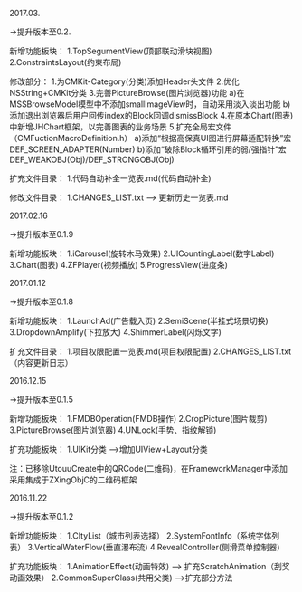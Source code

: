 

2017.03.

->提升版本至0.2.

新增功能板块： 
1.TopSegumentView(顶部联动滑块视图)
2.ConstraintsLayout(约束布局)

修改部分：
1.为CMKit-Category(分类)添加Header头文件
2.优化NSString+CMKit分类
3.完善PictureBrowse(图片浏览器)功能
  a)在MSSBrowseModel模型中不添加smallImageView时，自动采用淡入淡出功能
  b)添加退出浏览器后用户回传index的Block回调dismissBlock
4.在原本Chart(图表)中新增JHChart框架，以完善图表的业务场景
5.扩充全局宏文件（CMFuctionMacroDefinition.h）
  a)添加“根据高保真UI图进行屏幕适配转换”宏  DEF_SCREEN_ADAPTER(Number)
  b)添加“破除Block循环引用的弱/强指针”宏  DEF_WEAKOBJ(Obj)/DEF_STRONGOBJ(Obj)


扩充文件目录：
1.代码自动补全一览表.md(代码自动补全)

修改文件目录：
1.CHANGES_LIST.txt --> 更新历史一览表.md

<!-- ******************************2017.02.16******************************* -->  
2017.02.16

->提升版本至0.1.9

新增功能板块：
1.iCarousel(旋转木马效果)
2.UICountingLabel(数字Label)
3.Chart(图表)
4.ZFPlayer(视频播放)
5.ProgressView(进度条)

<!-- ******************************2017.01.12******************************* -->  
2017.01.12

->提升版本至0.1.8

新增功能板块：
1.LaunchAd(广告载入页)
2.SemiScene(半挂式场景切换)
3.DropdownAmplify(下拉放大)
4.ShimmerLabel(闪烁文字)

扩充文件目录：
1.项目权限配置一览表.md(项目权限配置)
2.CHANGES_LIST.txt（内容更新日志）

<!-- ******************************2016.12.15******************************* --> 
2016.12.15

->提升版本至0.1.5

新增功能板块：
1.FMDBOperation(FMDB操作)
2.CropPicture(图片裁剪)
3.PictureBrowse(图片浏览器)
4.UNLock(手势、指纹解锁)

扩充功能板块：
1.UIKit分类  —>增加UIView+Layout分类

注：已移除UtouuCreate中的QRCode(二维码)，在FrameworkManager中添加采用集成于ZXingObjC的二维码框架

<!-- ******************************2016.11.22******************************* --> 
2016.11.22  

->提升版本至0.1.2

新增功能板块：
1.CItyList（城市列表选择）
2.SystemFontInfo（系统字体列表）
3.VerticalWaterFlow(垂直瀑布流)
4.RevealController(侧滑菜单控制器)

扩充功能板块：
1.AnimationEffect(动画特效)  —> 扩充ScratchAnimation（刮奖动画效果）
2.CommonSuperClass(共用父类) —>扩充部分方法
